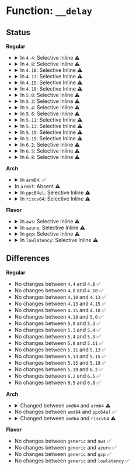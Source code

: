 # Function: <code>__delay</code>

## Status
<b>Regular</b>
<ul>
<li>
<details>
<summary>In <code>4.4</code>: Selective Inline ⚠️</summary>

```c
void __delay(long unsigned int loops);
```

**Collision:** Unique Global

**Inline:** Selective

**Transformation:** False

**Instances:**

```
In arch/x86/lib/delay.c (ffffffff813f64b0)
Location: arch/x86/lib/delay.c:151
Inline: True
Inline callers:
  - arch/x86/lib/delay.c:__udelay
  - arch/x86/lib/delay.c:__ndelay
Direct callers:
  - init/calibrate.c:calibrate_delay
  - init/calibrate.c:calibrate_delay
```
**Symbols:**

```
ffffffff813f64b0-ffffffff813f64c1: __delay (STB_GLOBAL)
```
</details>
</li>
<li>
<details>
<summary>In <code>4.8</code>: Selective Inline ⚠️</summary>

```c
void __delay(long unsigned int loops);
```

**Collision:** Unique Global

**Inline:** Selective

**Transformation:** False

**Instances:**

```
In arch/x86/lib/delay.c (ffffffff8143d13c)
Location: arch/x86/lib/delay.c:151
Inline: True
Inline callers:
  - arch/x86/lib/delay.c:__ndelay
  - arch/x86/lib/delay.c:__udelay
Direct callers:
  - init/calibrate.c:calibrate_delay
  - init/calibrate.c:calibrate_delay
```
**Symbols:**

```
ffffffff8143d080-ffffffff8143d091: __delay (STB_GLOBAL)
```
</details>
</li>
<li>
<details>
<summary>In <code>4.10</code>: Selective Inline ⚠️</summary>

```c
void __delay(long unsigned int loops);
```

**Collision:** Unique Global

**Inline:** Selective

**Transformation:** False

**Instances:**

```
In arch/x86/lib/delay.c (ffffffff8145a0bc)
Location: arch/x86/lib/delay.c:151
Inline: True
Inline callers:
  - arch/x86/lib/delay.c:__ndelay
  - arch/x86/lib/delay.c:__udelay
Direct callers:
  - init/calibrate.c:calibrate_delay
  - init/calibrate.c:calibrate_delay
```
**Symbols:**

```
ffffffff8145a000-ffffffff8145a011: __delay (STB_GLOBAL)
```
</details>
</li>
<li>
<details>
<summary>In <code>4.13</code>: Selective Inline ⚠️</summary>

```c
void __delay(long unsigned int loops);
```

**Collision:** Unique Global

**Inline:** Selective

**Transformation:** False

**Instances:**

```
In arch/x86/lib/delay.c (ffffffff818fbdfe)
Location: arch/x86/lib/delay.c:158
Inline: True
Inline callers:
  - arch/x86/lib/delay.c:__ndelay
  - arch/x86/lib/delay.c:__udelay
Direct callers:
  - init/calibrate.c:calibrate_delay
  - init/calibrate.c:calibrate_delay
```
**Symbols:**

```
ffffffff818fbd10-ffffffff818fbd21: __delay (STB_GLOBAL)
```
</details>
</li>
<li>
<details>
<summary>In <code>4.15</code>: Selective Inline ⚠️</summary>

```c
void __delay(long unsigned int loops);
```

**Collision:** Unique Global

**Inline:** Selective

**Transformation:** False

**Instances:**

```
In arch/x86/lib/delay.c (ffffffff81982c5a)
Location: arch/x86/lib/delay.c:159
Inline: True
Inline callers:
  - arch/x86/lib/delay.c:__ndelay
  - arch/x86/lib/delay.c:__udelay
Direct callers:
  - init/calibrate.c:calibrate_delay
  - init/calibrate.c:calibrate_delay
  - arch/x86/kernel/apic/io_apic.c:timer_irq_works
```
**Symbols:**

```
ffffffff81982b60-ffffffff81982b77: __delay (STB_GLOBAL)
```
</details>
</li>
<li>
<details>
<summary>In <code>4.18</code>: Selective Inline ⚠️</summary>

```c
void __delay(long unsigned int loops);
```

**Collision:** Unique Global

**Inline:** Selective

**Transformation:** False

**Instances:**

```
In arch/x86/lib/delay.c (ffffffff819df1ca)
Location: arch/x86/lib/delay.c:159
Inline: True
Inline callers:
  - arch/x86/lib/delay.c:__ndelay
  - arch/x86/lib/delay.c:__udelay
Direct callers:
  - init/calibrate.c:calibrate_delay
  - init/calibrate.c:calibrate_delay
  - arch/x86/kernel/apic/io_apic.c:timer_irq_works
```
**Symbols:**

```
ffffffff819df0d0-ffffffff819df0e7: __delay (STB_GLOBAL)
```
</details>
</li>
<li>
<details>
<summary>In <code>5.0</code>: Selective Inline ⚠️</summary>

```c
void __delay(long unsigned int loops);
```

**Collision:** Unique Global

**Inline:** Selective

**Transformation:** False

**Instances:**

```
In arch/x86/lib/delay.c (ffffffff81a1a0fa)
Location: arch/x86/lib/delay.c:159
Inline: True
Inline callers:
  - arch/x86/lib/delay.c:__ndelay
  - arch/x86/lib/delay.c:__udelay
Direct callers:
  - init/calibrate.c:calibrate_delay
  - init/calibrate.c:calibrate_delay
  - arch/x86/kernel/apic/io_apic.c:timer_irq_works
```
**Symbols:**

```
ffffffff81a1a000-ffffffff81a1a017: __delay (STB_GLOBAL)
```
</details>
</li>
<li>
<details>
<summary>In <code>5.3</code>: Selective Inline ⚠️</summary>

```c
void __delay(long unsigned int loops);
```

**Collision:** Unique Global

**Inline:** Selective

**Transformation:** False

**Instances:**

```
In arch/x86/lib/delay.c (ffffffff81a89d23)
Location: arch/x86/lib/delay.c:159
Inline: True
Inline callers:
  - arch/x86/lib/delay.c:__const_udelay
Direct callers:
  - init/calibrate.c:calibrate_delay
  - init/calibrate.c:calibrate_delay
  - arch/x86/kernel/apic/io_apic.c:timer_irq_works
```
**Symbols:**

```
ffffffff81a89cd0-ffffffff81a89ce7: __delay (STB_GLOBAL)
```
</details>
</li>
<li>
<details>
<summary>In <code>5.4</code>: Selective Inline ⚠️</summary>

```c
void __delay(long unsigned int loops);
```

**Collision:** Unique Global

**Inline:** Selective

**Transformation:** False

**Instances:**

```
In arch/x86/lib/delay.c (ffffffff81ac0fe3)
Location: arch/x86/lib/delay.c:159
Inline: True
Inline callers:
  - arch/x86/lib/delay.c:__const_udelay
Direct callers:
  - init/calibrate.c:calibrate_delay
  - init/calibrate.c:calibrate_delay
  - arch/x86/kernel/apic/io_apic.c:timer_irq_works
```
**Symbols:**

```
ffffffff81ac0f90-ffffffff81ac0fa7: __delay (STB_GLOBAL)
```
</details>
</li>
<li>
<details>
<summary>In <code>5.8</code>: Selective Inline ⚠️</summary>

```c
void __delay(long unsigned int loops);
```

**Collision:** Unique Global

**Inline:** Selective

**Transformation:** False

**Instances:**

```
In arch/x86/lib/delay.c (ffffffff815fd473)
Location: arch/x86/lib/delay.c:201
Inline: True
Inline callers:
  - arch/x86/lib/delay.c:__const_udelay
Direct callers:
  - init/calibrate.c:calibrate_delay_converge
  - init/calibrate.c:calibrate_delay_converge
  - arch/x86/kernel/apic/io_apic.c:timer_irq_works
```
**Symbols:**

```
ffffffff815fd420-ffffffff815fd437: __delay (STB_GLOBAL)
```
</details>
</li>
<li>
<details>
<summary>In <code>5.11</code>: Selective Inline ⚠️</summary>

```c
void __delay(long unsigned int loops);
```

**Collision:** Unique Global

**Inline:** Selective

**Transformation:** False

**Instances:**

```
In arch/x86/lib/delay.c (ffffffff816221a3)
Location: arch/x86/lib/delay.c:201
Inline: True
Inline callers:
  - arch/x86/lib/delay.c:__const_udelay
Direct callers:
  - init/calibrate.c:calibrate_delay_converge
  - init/calibrate.c:calibrate_delay_converge
  - arch/x86/kernel/apic/io_apic.c:timer_irq_works
```
**Symbols:**

```
ffffffff81622150-ffffffff81622167: __delay (STB_GLOBAL)
```
</details>
</li>
<li>
<details>
<summary>In <code>5.13</code>: Selective Inline ⚠️</summary>

```c
void __delay(long unsigned int loops);
```

**Collision:** Unique Global

**Inline:** Selective

**Transformation:** False

**Instances:**

```
In arch/x86/lib/delay.c (ffffffff81605a83)
Location: arch/x86/lib/delay.c:201
Inline: True
Inline callers:
  - arch/x86/lib/delay.c:__const_udelay
Direct callers:
  - init/calibrate.c:calibrate_delay
  - init/calibrate.c:calibrate_delay
  - arch/x86/kernel/apic/io_apic.c:timer_irq_works
```
**Symbols:**

```
ffffffff81605a30-ffffffff81605a47: __delay (STB_GLOBAL)
```
</details>
</li>
<li>
<details>
<summary>In <code>5.15</code>: Selective Inline ⚠️</summary>

```c
void __delay(long unsigned int loops);
```

**Collision:** Unique Global

**Inline:** Selective

**Transformation:** False

**Instances:**

```
In arch/x86/lib/delay.c (ffffffff81674373)
Location: arch/x86/lib/delay.c:201
Inline: True
Inline callers:
  - arch/x86/lib/delay.c:__const_udelay
Direct callers:
  - init/calibrate.c:calibrate_delay
  - init/calibrate.c:calibrate_delay
  - arch/x86/kernel/apic/io_apic.c:timer_irq_works
```
**Symbols:**

```
ffffffff81674320-ffffffff81674337: __delay (STB_GLOBAL)
```
</details>
</li>
<li>
<details>
<summary>In <code>5.19</code>: Selective Inline ⚠️</summary>

```c
void __delay(long unsigned int loops);
```

**Collision:** Unique Global

**Inline:** Selective

**Transformation:** False

**Instances:**

```
In arch/x86/lib/delay.c (ffffffff8178ea53)
Location: arch/x86/lib/delay.c:201
Inline: True
Inline callers:
  - arch/x86/lib/delay.c:__const_udelay
Direct callers:
  - init/calibrate.c:calibrate_delay
  - init/calibrate.c:calibrate_delay
  - arch/x86/kernel/apic/io_apic.c:timer_irq_works
```
**Symbols:**

```
ffffffff8178ea00-ffffffff8178ea1f: __delay (STB_GLOBAL)
```
</details>
</li>
<li>
<details>
<summary>In <code>6.2</code>: Selective Inline ⚠️</summary>

```c
void __delay(long unsigned int loops);
```

**Collision:** Unique Global

**Inline:** Selective

**Transformation:** False

**Instances:**

```
In arch/x86/lib/delay.c (ffffffff8204c3d3)
Location: arch/x86/lib/delay.c:201
Inline: True
Inline callers:
  - arch/x86/lib/delay.c:__const_udelay
Direct callers:
  - init/calibrate.c:calibrate_delay
  - init/calibrate.c:calibrate_delay
  - arch/x86/kernel/apic/io_apic.c:timer_irq_works
```
**Symbols:**

```
ffffffff8204c370-ffffffff8204c38f: __delay (STB_GLOBAL)
```
</details>
</li>
<li>
<details>
<summary>In <code>6.5</code>: Selective Inline ⚠️</summary>

```c
void __delay(long unsigned int loops);
```

**Collision:** Unique Global

**Inline:** Selective

**Transformation:** False

**Instances:**

```
In arch/x86/lib/delay.c (ffffffff820cace3)
Location: arch/x86/lib/delay.c:201
Inline: True
Inline callers:
  - arch/x86/lib/delay.c:__const_udelay
Direct callers:
  - init/calibrate.c:calibrate_delay
  - init/calibrate.c:calibrate_delay
  - arch/x86/kernel/apic/io_apic.c:timer_irq_works
```
**Symbols:**

```
ffffffff820cac80-ffffffff820cac9f: __delay (STB_GLOBAL)
```
</details>
</li>
<li>
<details>
<summary>In <code>6.8</code>: Selective Inline ⚠️</summary>

```c
void __delay(long unsigned int loops);
```

**Collision:** Unique Global

**Inline:** Selective

**Transformation:** False

**Instances:**

```
In arch/x86/lib/delay.c (ffffffff821a551d)
Location: arch/x86/lib/delay.c:201
Inline: True
Inline callers:
  - arch/x86/lib/delay.c:__const_udelay
Direct callers:
  - init/calibrate.c:calibrate_delay
  - init/calibrate.c:calibrate_delay
  - arch/x86/kernel/apic/io_apic.c:timer_irq_works
```
**Symbols:**

```
ffffffff821a54c0-ffffffff821a54df: __delay (STB_GLOBAL)
```
</details>
</li>
</ul>
<b>Arch</b>
<ul>
<li>
<details>
<summary>In <code>arm64</code>: ✅</summary>

```c
void __delay(long unsigned int cycles);
```

**Collision:** Unique Global

**Inline:** No

**Transformation:** False

**Instances:**

```
In arch/arm64/lib/delay.c (ffff800010d82798)
Location: arch/arm64/lib/delay.c:26
Inline: False
Direct callers:
  - init/calibrate.c:calibrate_delay
  - init/calibrate.c:calibrate_delay
  - drivers/clk/sunxi/clk-factors.c:clk_factors_set_rate
  - arch/arm64/lib/delay.c:__ndelay
  - arch/arm64/lib/delay.c:__udelay
```
**Symbols:**

```
ffff800010d82798-ffff800010d82840: __delay (STB_GLOBAL)
```
</details>
</li>
<li>
In <code>armhf</code>: Absent ⚠️
</li>
<li>
<details>
<summary>In <code>ppc64el</code>: Selective Inline ⚠️</summary>

```c
void __delay(long unsigned int loops);
```

**Collision:** Unique Global

**Inline:** Selective

**Transformation:** False

**Instances:**

```
In arch/powerpc/kernel/time.c (c00000000002b538)
Location: arch/powerpc/kernel/time.c:445
Inline: True
Inline callers:
  - arch/powerpc/kernel/time.c:udelay
Direct callers:
  - arch/powerpc/xmon/xmon.c:xmon_print_symbol
  - arch/powerpc/xmon/xmon.c:show_tasks
  - arch/powerpc/xmon/xmon.c:show_pte
  - arch/powerpc/xmon/xmon.c:dump_opal_msglog
  - arch/powerpc/xmon/xmon.c:dump_opal_msglog
  - arch/powerpc/xmon/xmon.c:dump_log_buf
  - arch/powerpc/xmon/xmon.c:dump_one_xive
  - arch/powerpc/xmon/xmon.c:mwrite
  - arch/powerpc/xmon/xmon.c:mread
  - arch/powerpc/xmon/xmon.c:mread
  - arch/powerpc/xmon/xmon.c:mread
  - arch/powerpc/xmon/xmon.c:mread
  - arch/powerpc/xmon/xmon.c:cacheflush
  - arch/powerpc/xmon/xmon.c:prregs
  - arch/powerpc/xmon/xmon.c:show_uptime
```
**Symbols:**

```
c00000000002b4a0-c00000000002b514: __delay (STB_GLOBAL)
```
</details>
</li>
<li>
<details>
<summary>In <code>riscv64</code>: Selective Inline ⚠️</summary>

```c
void __delay(long unsigned int cycles);
```

**Collision:** Unique Global

**Inline:** Selective

**Transformation:** False

**Instances:**

```
In arch/riscv/lib/delay.c (ffffffe0008c3c5a)
Location: arch/riscv/lib/delay.c:72
Inline: True
Inline callers:
  - arch/riscv/lib/delay.c:ndelay
Direct callers:
  - init/calibrate.c:calibrate_delay
  - init/calibrate.c:calibrate_delay
```
**Symbols:**

```
ffffffe0008c3bee-ffffffe0008c3c2a: __delay (STB_GLOBAL)
```
</details>
</li>
</ul>
<b>Flavor</b>
<ul>
<li>
<details>
<summary>In <code>aws</code>: Selective Inline ⚠️</summary>

```c
void __delay(long unsigned int loops);
```

**Collision:** Unique Global

**Inline:** Selective

**Transformation:** False

**Instances:**

```
In arch/x86/lib/delay.c (ffffffff81a5fe33)
Location: arch/x86/lib/delay.c:159
Inline: True
Inline callers:
  - arch/x86/lib/delay.c:__const_udelay
Direct callers:
  - init/calibrate.c:calibrate_delay
  - init/calibrate.c:calibrate_delay
  - arch/x86/kernel/apic/io_apic.c:timer_irq_works
```
**Symbols:**

```
ffffffff81a5fde0-ffffffff81a5fdf7: __delay (STB_GLOBAL)
```
</details>
</li>
<li>
<details>
<summary>In <code>azure</code>: Selective Inline ⚠️</summary>

```c
void __delay(long unsigned int loops);
```

**Collision:** Unique Global

**Inline:** Selective

**Transformation:** False

**Instances:**

```
In arch/x86/lib/delay.c (ffffffff81a1cf03)
Location: arch/x86/lib/delay.c:159
Inline: True
Inline callers:
  - arch/x86/lib/delay.c:__const_udelay
Direct callers:
  - init/calibrate.c:calibrate_delay
  - init/calibrate.c:calibrate_delay
  - arch/x86/kernel/apic/io_apic.c:timer_irq_works
```
**Symbols:**

```
ffffffff81a1ceb0-ffffffff81a1cec7: __delay (STB_GLOBAL)
```
</details>
</li>
<li>
<details>
<summary>In <code>gcp</code>: Selective Inline ⚠️</summary>

```c
void __delay(long unsigned int loops);
```

**Collision:** Unique Global

**Inline:** Selective

**Transformation:** False

**Instances:**

```
In arch/x86/lib/delay.c (ffffffff81acc223)
Location: arch/x86/lib/delay.c:159
Inline: True
Inline callers:
  - arch/x86/lib/delay.c:__const_udelay
Direct callers:
  - init/calibrate.c:calibrate_delay
  - init/calibrate.c:calibrate_delay
  - arch/x86/kernel/apic/io_apic.c:timer_irq_works
```
**Symbols:**

```
ffffffff81acc1d0-ffffffff81acc1e7: __delay (STB_GLOBAL)
```
</details>
</li>
<li>
<details>
<summary>In <code>lowlatency</code>: Selective Inline ⚠️</summary>

```c
void __delay(long unsigned int loops);
```

**Collision:** Unique Global

**Inline:** Selective

**Transformation:** False

**Instances:**

```
In arch/x86/lib/delay.c (ffffffff81ad870d)
Location: arch/x86/lib/delay.c:159
Inline: True
Inline callers:
  - arch/x86/lib/delay.c:__const_udelay
Direct callers:
  - init/calibrate.c:calibrate_delay
  - init/calibrate.c:calibrate_delay
  - arch/x86/kernel/apic/io_apic.c:timer_irq_works
```
**Symbols:**

```
ffffffff81ad86c0-ffffffff81ad86d7: __delay (STB_GLOBAL)
```
</details>
</li>
</ul>

## Differences
<b>Regular</b>
<ul>
<li>
No changes between <code>4.4</code> and <code>4.8</code> ✅
</li>
<li>
No changes between <code>4.8</code> and <code>4.10</code> ✅
</li>
<li>
No changes between <code>4.10</code> and <code>4.13</code> ✅
</li>
<li>
No changes between <code>4.13</code> and <code>4.15</code> ✅
</li>
<li>
No changes between <code>4.15</code> and <code>4.18</code> ✅
</li>
<li>
No changes between <code>4.18</code> and <code>5.0</code> ✅
</li>
<li>
No changes between <code>5.0</code> and <code>5.3</code> ✅
</li>
<li>
No changes between <code>5.3</code> and <code>5.4</code> ✅
</li>
<li>
No changes between <code>5.4</code> and <code>5.8</code> ✅
</li>
<li>
No changes between <code>5.8</code> and <code>5.11</code> ✅
</li>
<li>
No changes between <code>5.11</code> and <code>5.13</code> ✅
</li>
<li>
No changes between <code>5.13</code> and <code>5.15</code> ✅
</li>
<li>
No changes between <code>5.15</code> and <code>5.19</code> ✅
</li>
<li>
No changes between <code>5.19</code> and <code>6.2</code> ✅
</li>
<li>
No changes between <code>6.2</code> and <code>6.5</code> ✅
</li>
<li>
No changes between <code>6.5</code> and <code>6.8</code> ✅
</li>
</ul>
<b>Arch</b>
<ul>
<li>
<details>
<summary>Changed between <code>amd64</code> and <code>arm64</code> ⚠️</summary>
<ul>
<li>
<b>Param added. </b>
<code>long unsigned int cycles</code>
</li>
<li>
<b>Param removed. </b>
<code>long unsigned int loops</code>
</li>
</ul>
</details>
</li>
<li>
No changes between <code>amd64</code> and <code>ppc64el</code> ✅
</li>
<li>
<details>
<summary>Changed between <code>amd64</code> and <code>riscv64</code> ⚠️</summary>
<ul>
<li>
<b>Param added. </b>
<code>long unsigned int cycles</code>
</li>
<li>
<b>Param removed. </b>
<code>long unsigned int loops</code>
</li>
</ul>
</details>
</li>
</ul>
<b>Flavor</b>
<ul>
<li>
No changes between <code>generic</code> and <code>aws</code> ✅
</li>
<li>
No changes between <code>generic</code> and <code>azure</code> ✅
</li>
<li>
No changes between <code>generic</code> and <code>gcp</code> ✅
</li>
<li>
No changes between <code>generic</code> and <code>lowlatency</code> ✅
</li>
</ul>
